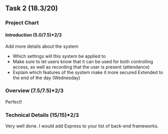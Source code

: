 ## Task 2 (18.3/20)

### Project Chart

#### Introduction (5.0/7.5)*2/3
Add more details about the system
- Which settings will this system be applied to
- Make sure to let users know that it can be used for both controlling access, as well as recording that the user is present (attendance)
- Explain which features of the system make it more secured
Extended to the end of the day (Wednesday)

### Overview (7.5/7.5)*2/3
 Perfect!
 
 
 ### Technical Details (15/15)*2/3
 Very well done. I would add Express to your list of back-end frameworks.
